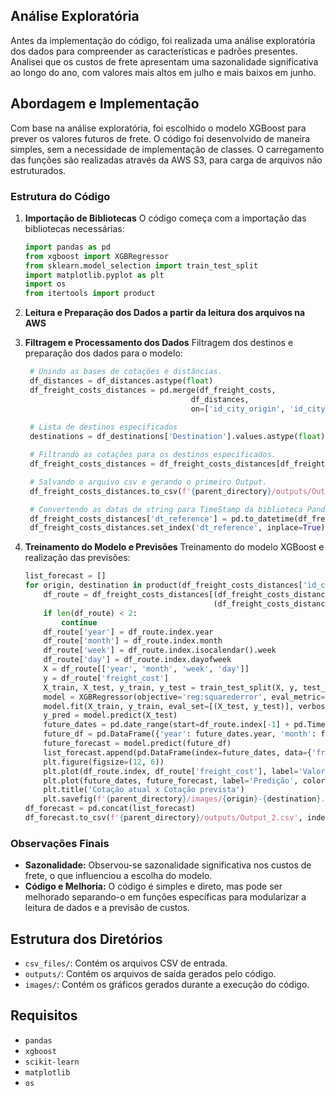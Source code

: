 ## Análise Exploratória

Antes da implementação do código, foi realizada uma análise exploratória dos dados para compreender as características e padrões presentes. Analisei que os custos de frete apresentam uma sazonalidade significativa ao longo do ano, com valores mais altos em julho e mais baixos em junho.

## Abordagem e Implementação

Com base na análise exploratória, foi escolhido o modelo XGBoost para prever os valores futuros de frete. O código foi desenvolvido de maneira simples, sem a necessidade de implementação de classes. O carregamento das funções são realizadas através da AWS S3, para
carga de arquivos não estruturados.

### Estrutura do Código

1. **Importação de Bibliotecas**
   O código começa com a importação das bibliotecas necessárias:
   ```python
   import pandas as pd
   from xgboost import XGBRegressor
   from sklearn.model_selection import train_test_split
   import matplotlib.pyplot as plt
   import os
   from itertools import product
   ```

2. **Leitura e Preparação dos Dados a partir da leitura dos arquivos na AWS**
3. **Filtragem e Processamento dos Dados**
   Filtragem dos destinos e preparação dos dados para o modelo:
   ```python
    # Unindo as bases de cotações e distâncias.
    df_distances = df_distances.astype(float)
    df_freight_costs_distances = pd.merge(df_freight_costs,
                                        df_distances,
                                        on=['id_city_origin', 'id_city_destination'])
    
    # Lista de destinos especificados
    destinations = df_destinations['Destination'].values.astype(float).tolist()

    # Filtrando as cotações para os destinos especificados.
    df_freight_costs_distances = df_freight_costs_distances[df_freight_costs_distances['id_city_destination'].isin(destinations)]

    # Salvando o arquivo csv e gerando o primeiro Output.
    df_freight_costs_distances.to_csv(f'{parent_directory}/outputs/Output_1.csv')

    # Convertendo as datas de string para TimeStamp da biblioteca Pandas.
    df_freight_costs_distances['dt_reference'] = pd.to_datetime(df_freight_costs_distances['dt_reference'], format='%d/%m/%Y')
    df_freight_costs_distances.set_index('dt_reference', inplace=True)
   ```

4. **Treinamento do Modelo e Previsões**
   Treinamento do modelo XGBoost e realização das previsões:
   ```python
   list_forecast = []
   for origin, destination in product(df_freight_costs_distances['id_city_origin'].unique(), destinations):
       df_route = df_freight_costs_distances[(df_freight_costs_distances['id_city_origin'] == origin) & 
                                             (df_freight_costs_distances['id_city_destination'] == destination)].sort_values(by='dt_reference')
       if len(df_route) < 2:
           continue
       df_route['year'] = df_route.index.year
       df_route['month'] = df_route.index.month
       df_route['week'] = df_route.index.isocalendar().week
       df_route['day'] = df_route.index.dayofweek
       X = df_route[['year', 'month', 'week', 'day']]
       y = df_route['freight_cost']
       X_train, X_test, y_train, y_test = train_test_split(X, y, test_size=0.2, random_state=42)
       model = XGBRegressor(objective='reg:squarederror', eval_metric='rmse')
       model.fit(X_train, y_train, eval_set=[(X_test, y_test)], verbose=True)
       y_pred = model.predict(X_test)
       future_dates = pd.date_range(start=df_route.index[-1] + pd.Timedelta(weeks=1), periods=52, freq='W')
       future_df = pd.DataFrame({'year': future_dates.year, 'month': future_dates.month, 'week': future_dates.isocalendar().week, 'day': future_dates.dayofweek}, index=future_dates)
       future_forecast = model.predict(future_df)
       list_forecast.append(pd.DataFrame(index=future_dates, data={'freight_cost': list(future_forecast), 'id_city_origin': [origin] * len(future_forecast), 'id_city_destination': [destination] * len(future_forecast)}))
       plt.figure(figsize=(12, 6))
       plt.plot(df_route.index, df_route['freight_cost'], label='Valor atual')
       plt.plot(future_dates, future_forecast, label='Predição', color='red')
       plt.title('Cotação atual x Cotação prevista')
       plt.savefig(f'{parent_directory}/images/{origin}-{destination}.png')
   df_forecast = pd.concat(list_forecast)
   df_forecast.to_csv(f'{parent_directory}/outputs/Output_2.csv', index_label='dt_reference')
   ```

### Observações Finais

- **Sazonalidade:** Observou-se sazonalidade significativa nos custos de frete, o que influenciou a escolha do modelo.
- **Código e Melhoria:** O código é simples e direto, mas pode ser melhorado separando-o em funções específicas para modularizar a leitura de dados e a previsão de custos.

## Estrutura dos Diretórios

- `csv_files/`: Contém os arquivos CSV de entrada.
- `outputs/`: Contém os arquivos de saída gerados pelo código.
- `images/`: Contém os gráficos gerados durante a execução do código.

## Requisitos

- `pandas`
- `xgboost`
- `scikit-learn`
- `matplotlib`
- `os`